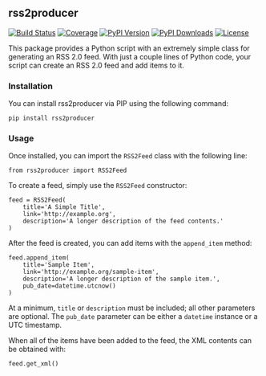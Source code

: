 ## rss2producer

[![Build Status](http://img.shields.io/travis/nathan-osman/rss2producer.svg)](https://travis-ci.org/nathan-osman/rss2producer)
[![Coverage](http://img.shields.io/coveralls/nathan-osman/rss2producer.svg)](https://coveralls.io/r/nathan-osman/rss2producer)
[![PyPI Version](http://img.shields.io/pypi/v/rss2producer.svg)](https://pypi.python.org/pypi/rss2producer)
[![PyPI Downloads](http://img.shields.io/pypi/dm/rss2producer.svg)](https://pypi.python.org/pypi/rss2producer)
[![License](http://img.shields.io/badge/license-MIT-red.svg)](http://opensource.org/licenses/MIT)

This package provides a Python script with an extremely simple class for
generating an RSS 2.0 feed. With just a couple lines of Python code, your script
can create an RSS 2.0 feed and add items to it.

### Installation

You can install rss2producer via PIP using the following command:

    pip install rss2producer

### Usage

Once installed, you can import the `RSS2Feed` class with the following line:

    from rss2producer import RSS2Feed

To create a feed, simply use the `RSS2Feed` constructor:

    feed = RSS2Feed(
        title='A Simple Title',
        link='http://example.org',
        description='A longer description of the feed contents.'
    )

After the feed is created, you can add items with the `append_item` method:

    feed.append_item(
        title='Sample Item',
        link='http://example.org/sample-item',
        description='A longer description of the sample item.',
        pub_date=datetime.utcnow()
    )

At a minimum, `title` or `description` must be included; all other parameters
are optional. The `pub_date` parameter can be either a `datetime` instance or a
UTC timestamp.

When all of the items have been added to the feed, the XML contents can be
obtained with:

    feed.get_xml()
